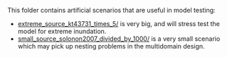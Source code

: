 This folder contains artificial scenarios that are useful in model testing:
* [extreme_source_kt43731_times_5/](extreme_source_kt43731_times_5/) is very big, and will stress test the model for extreme inundation.
* [small_source_solonon2007_divided_by_1000/](small_source_solonon2007_divided_by_1000/) is a very small scenario which may pick up nesting problems in the multidomain design.
